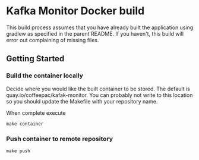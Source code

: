 # Kafka Monitor Docker build
This build process assumes that you have already built the application
using gradlew as specified in the parent README.  If you haven't, this 
build will error out complaining of missing files.

## Getting Started

### Build the container locally
Decide where you would like the built container to be stored.  The 
default is quay.io/coffeepac/kafak-monitor.  You can probably not
write to this location so you should update the Makefile with your
repository name.  

When complete execute
```
make container
```

### Push container to remote repository
```
make push
```
